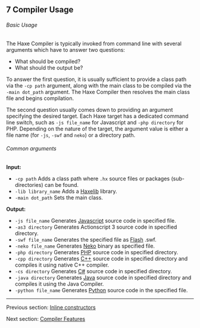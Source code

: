 ## 7 Compiler Usage

###### Basic Usage

The Haxe Compiler is typically invoked from command line with several arguments which have to answer two questions:

* What should be compiled?
* What should the output be?

To answer the first question, it is usually sufficient to provide a class path via the `-cp path` argument, along with the main class to be compiled via the `-main dot_path` argument. The Haxe Compiler then resolves the main class file and begins compilation.

The second question usually comes down to providing an argument specifying the desired target. Each Haxe target has a dedicated command line switch, such as `-js file_name` for Javascript and `-php directory` for PHP. Depending on the nature of the target, the argument value is either a file name (for `-js`, `-swf` and `neko`) or a directory path.

###### Common arguments

**Input:**

* `-cp path` Adds a class path where `.hx` source files or packages (sub-directories) can be found.
* `-lib library_name` Adds a [Haxelib](haxelib.md) library.
* `-main dot_path` Sets the main class.

**Output:**

* `-js file_name` Generates [Javascript](target-javascript.md) source code in specified file.
* `-as3 directory` Generates Actionscript 3 source code in specified directory.
* `-swf file_name` Generates the specified file as [Flash](target-flash.md) .swf.
* `-neko file_name` Generates [Neko](#) binary as specified file.
* `-php directory` Generates [PHP](target-php.md) source code in specified directory.
* `-cpp directory` Generates [C++](target-cpp.md) source code in specified directory and compiles it using native C++ compiler.
* `-cs directory` Generates [C#](#) source code in specified directory.
* `-java directory` Generates [Java](#) source code in specified directory and compiles it using the Java Compiler.
* `-python file_name` Generates [Python](target-python.md) source code in the specified file.

---

Previous section: [Inline constructors](lf-inline-constructor.md)

Next section: [Compiler Features](cr-features.md)